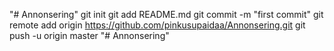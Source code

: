 "# Annonsering"  git init git add README.md git commit -m "first commit" git remote add origin https://github.com/pinkusupaidaa/Annonsering.git git push -u origin master
"# Annonsering" 
